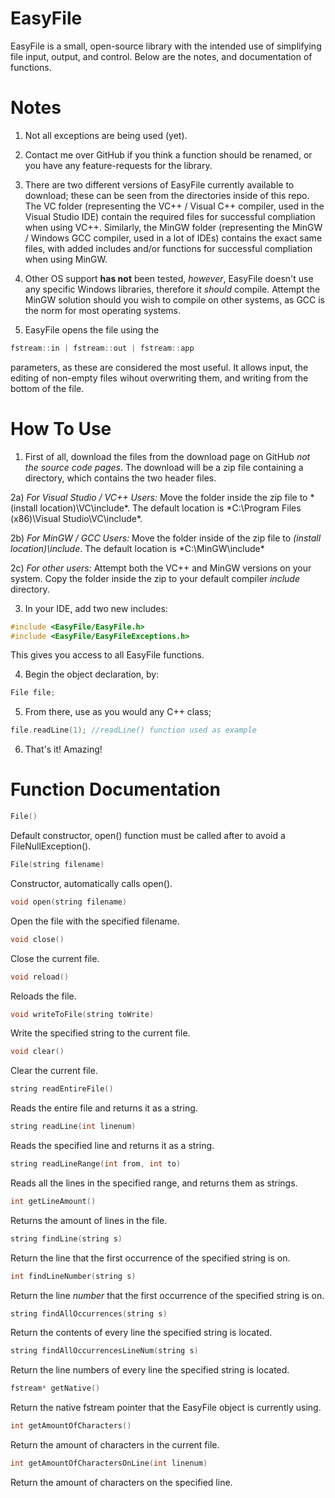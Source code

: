 # EasyFile
EasyFile is a small, open-source library with the intended use of simplifying file input, output, and control. Below are the notes, and documentation of functions.

# Notes
1) Not all exceptions are being used (yet).

2) Contact me over GitHub if you think a function should be renamed, or you have any feature-requests for the library.

3) There are two different versions of EasyFile currently available to download; these can be seen from the directories 
inside of this repo. The VC folder (representing the VC++ / Visual C++ compiler, used in the Visual Studio IDE) contain 
the required files for successful compliation when using VC++. Similarly, the MinGW folder (representing the MinGW / Windows GCC compiler, used in a lot of IDEs) contains the exact same files, with added includes and/or functions for successful compliation when using MinGW.

4) Other OS support **has not** been tested, *however*, EasyFile doesn't use any specific Windows libraries, therefore it *should* compile. Attempt the MinGW solution should you wish to compile on other systems, as GCC is the norm for most operating systems.

5) EasyFile opens the file using the
```c++
fstream::in | fstream::out | fstream::app
```
parameters, as these are considered the most useful. It allows input, the editing of non-empty files wihout overwriting them, and writing from the bottom of the file.

# How To Use
1) First of all, download the files from the download page on GitHub *not the source code pages*. The download will be a zip file containing a directory, which contains the two header files.

2a) *For Visual Studio / VC++ Users:* Move the folder inside the zip file to *(install location)\VC\include\*. The default location is *C:\Program Files (x86)\Visual Studio\VC\include\*.

2b) *For MinGW / GCC Users:* Move the folder inside of the zip file to *(install location)\include*. The default location is *C:\MinGW\include\*

2c) *For other users:* Attempt both the VC++ and MinGW versions on your system. Copy the folder inside the zip to your default compiler *include* directory.

3) In your IDE, add two new includes:
```c++
#include <EasyFile/EasyFile.h>
#include <EasyFile/EasyFileExceptions.h>
```
This gives you access to all EasyFile functions.

4) Begin the object declaration, by:
```c++
File file;
```
5) From there, use as you would any C++ class;
```c++
file.readLine(1); //readLine() function used as example
```
6) That's it! Amazing!

# Function Documentation
```c++
File() 
``` 
Default constructor, open() function must be called after to avoid a FileNullException().
```c++
File(string filename)
``` 
Constructor, automatically calls open().
```c++
void open(string filename)
``` 
Open the file with the specified filename.
```c++
void close()
``` 
Close the current file.
```c++
void reload()
``` 
Reloads the file.
```c++
void writeToFile(string toWrite)
``` 
Write the specified string to the current file.
```c++
void clear()
``` 
Clear the current file.
```c++
string readEntireFile()
``` 
Reads the entire file and returns it as a string.
```c++
string readLine(int linenum)
``` 
Reads the specified line and returns it as a string.
```c++
string readLineRange(int from, int to)
``` 
Reads all the lines in the specified range, and returns them as strings.
```c++
int getLineAmount()
``` 
Returns the amount of lines in the file.
```c++
string findLine(string s)
``` 
Return the line that the first occurrence of the specified string is on.
```c++
int findLineNumber(string s)
``` 
Return the line *number* that the first occurrence of the specified string is on.
```c++
string findAllOccurrences(string s)
``` 
Return the contents of every line the specified string is located.
```c++
string findAllOccurrencesLineNum(string s)
``` 
Return the line numbers of every line the specified string is located.
```c++
fstream* getNative()
``` 
Return the native fstream pointer that the EasyFile object is currently using.
```c++
int getAmountOfCharacters()
``` 
Return the amount of characters in the current file.
```c++
int getAmountOfCharactersOnLine(int linenum)
``` 
Return the amount of characters on the specified line.
